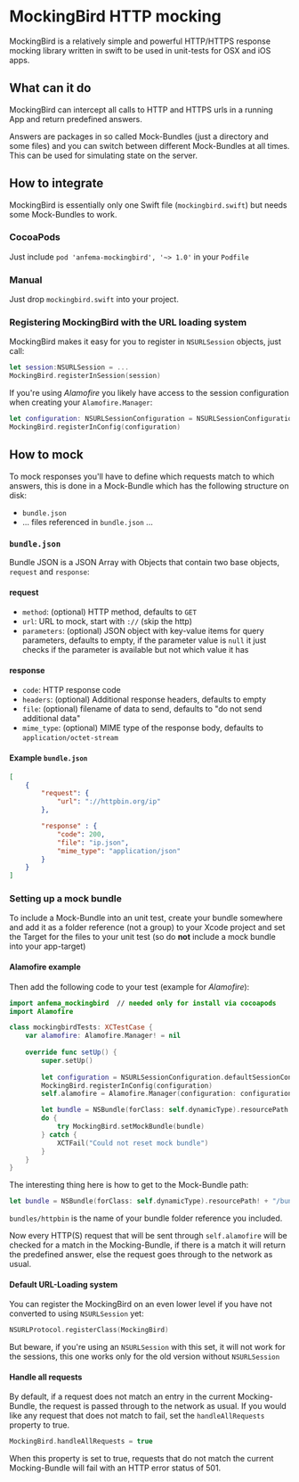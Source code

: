 # MockingBird HTTP mocking

MockingBird is a relatively simple and powerful HTTP/HTTPS response mocking library written in swift to be used in unit-tests for OSX and iOS apps.

## What can it do

MockingBird can intercept all calls to HTTP and HTTPS urls in a running App and return predefined answers.

Answers are packages in so called Mock-Bundles (just a directory and some files) and you can switch between different Mock-Bundles at all times. This can be used for simulating state on the server.

## How to integrate

MockingBird is essentially only one Swift file (`mockingbird.swift`) but needs some Mock-Bundles to work.

### CocoaPods

Just include `pod 'anfema-mockingbird', '~> 1.0'` in your `Podfile`

### Manual

Just drop `mockingbird.swift` into your project.

### Registering MockingBird with the URL loading system

MockingBird makes it easy for you to register in `NSURLSession` objects, just call:

~~~swift
let session:NSURLSession = ...
MockingBird.registerInSession(session)
~~~

If you're using _Alamofire_ you likely have access to the session configuration when creating your `Alamofire.Manager`:

~~~swift
let configuration: NSURLSessionConfiguration = NSURLSessionConfiguration.defaultSessionConfiguration()
MockingBird.registerInConfig(configuration)
~~~

## How to mock

To mock responses you'll have to define which requests match to which answers, this is done in a Mock-Bundle which has the following structure on disk:

- `bundle.json`
- ... files referenced in `bundle.json` ...

### `bundle.json`

Bundle JSON is a JSON Array with Objects that contain two base objects, `request` and `response`:

#### request

- `method`: (optional) HTTP method, defaults to `GET`
- `url`: URL to mock, start with `://` (skip the http)
- `parameters`: (optional) JSON object with key-value items for query parameters, defaults to empty, if the parameter value is `null` it just checks if the parameter is available but not which value it has

#### response

- `code`: HTTP response code
- `headers`: (optional) Additional response headers, defaults to empty
- `file`: (optional) filename of data to send, defaults to "do not send additional data"
- `mime_type`: (optional) MIME type of the response body, defaults to `application/octet-stream`

#### Example `bundle.json`

~~~json
[
	{
		"request": {
			"url": "://httpbin.org/ip"
		},

		"response" : {
			"code": 200,
			"file": "ip.json",
			"mime_type": "application/json"
		}
	}
]
~~~

### Setting up a mock bundle

To include a Mock-Bundle into an unit test, create your bundle somewhere and add it as a folder reference (not a group) to your Xcode project and set the Target for the files to your unit test (so do __not__ include a mock bundle into your app-target)

#### Alamofire example 

Then add the following code to your test (example for _Alamofire_):

~~~swift
import anfema_mockingbird  // needed only for install via cocoapods
import Alamofire

class mockingbirdTests: XCTestCase {
    var alamofire: Alamofire.Manager! = nil
    
    override func setUp() {
        super.setUp()
        
        let configuration = NSURLSessionConfiguration.defaultSessionConfiguration()
        MockingBird.registerInConfig(configuration)
        self.alamofire = Alamofire.Manager(configuration: configuration)

        let bundle = NSBundle(forClass: self.dynamicType).resourcePath! + "/bundles/httpbin"
        do {
            try MockingBird.setMockBundle(bundle)
        } catch {
            XCTFail("Could not reset mock bundle")
        }
    }
}
~~~

The interesting thing here is how to get to the Mock-Bundle path:

~~~swift
let bundle = NSBundle(forClass: self.dynamicType).resourcePath! + "/bundles/httpbin"
~~~

`bundles/httpbin` is the name of your bundle folder reference you included.

Now every HTTP(S) request that will be sent through `self.alamofire` will be checked for a match in the Mocking-Bundle, if there is a match it will return the predefined answer, else the request goes through to the network as usual.

#### Default URL-Loading system

You can register the MockingBird on an even lower level if you have not converted to using `NSURLSession` yet:

~~~swift
NSURLProtocol.registerClass(MockingBird)
~~~

But beware, if you're using an `NSURLSession` with this set, it will not work for the sessions, this one works only for the old version without `NSURLSession`

#### Handle all requests

By default, if a request does not match an entry in the current Mocking-Bundle, the request is passed through to the network as usual.  If you would like any request that does not match to fail, set the `handleAllRequests` property to true.

~~~swift
MockingBird.handleAllRequests = true
~~~

When this property is set to true, requests that do not match the current Mocking-Bundle will fail with an HTTP error status of 501.
